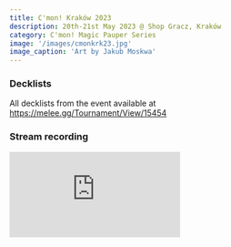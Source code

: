 ```yaml
---
title: C'mon! Kraków 2023
description: 20th-21st May 2023 @ Shop Gracz, Kraków
category: C'mon! Magic Pauper Series
image: '/images/cmonkrk23.jpg'
image_caption: 'Art by Jakub Moskwa'
---
```


### Decklists

All decklists from the event available at <a href="https://melee.gg/Tournament/View/15454" target="_blank">https://melee.gg/Tournament/View/15454</a>

### Stream recording

<p><iframe src="https://www.youtube.com/embed/Db4z85r9ZeY" loading="lazy" frameborder="0" allowfullscreen></iframe></p>
